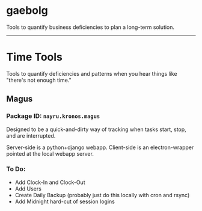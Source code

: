 # gaebolg
Tools to quantify business deficiencies to plan a long-term solution.

---

# Time Tools
Tools to quantify deficiencies and patterns when you hear things like "there's not enough time." 

## Magus
### Package ID: `nayru.kronos.magus`

Designed to be a quick-and-dirty way of tracking when tasks start, stop, and are interrupted.

Server-side is a python+django webapp.
Client-side is an electron-wrapper pointed at the local webapp server.

### To Do:

- Add Clock-In and Clock-Out
- Add Users
- Create Daily Backup (probably just do this locally with cron and rsync)
- Add Midnight hard-cut of session logins

